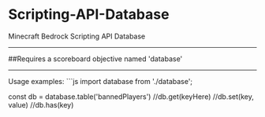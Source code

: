 # Scripting-API-Database
Minecraft Bedrock Scripting API Database
<hr>
##Requires a scoreboard objective named 'database'
<hr>
Usage examples:
```js
import database from './database';

const db = database.table('bannedPlayers')
//db.get(keyHere)
//db.set(key, value)
//db.has(key)
```
